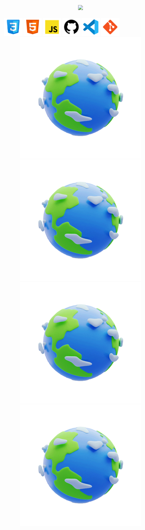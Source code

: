 
<h1 align="center"><img src="https://user-images.githubusercontent.com/1612112/213943678-c34cb1a9-94f9-4be0-86dd-8e2227fa4b8c.gif" width="200px"></h1>

<div align="left">
<code><img height="60" src="https://github.com/Mehrshad-Test/Mehrshad-Test/blob/main/icons8-css.svg"></code>
<code><img height="60" src="https://github.com/Mehrshad-Test/Mehrshad-Test/blob/main/icons8-html-5.svg"></code>
<code><img height="60" src="https://github.com/Mehrshad-Test/Mehrshad-Test/blob/main/icons8-js.svg"></code>
<code><img height="60" src="https://github.com/Mehrshad-Test/Mehrshad-Test/blob/main/icons8-github.svg"></code>
<code><img height="60" src="https://github.com/Mehrshad-Test/Mehrshad-Test/blob/main/icons8-visual-studio-code-2019.svg"></code>
<code><img height="60" src="https://github.com/Mehrshad-Test/Mehrshad-Test/blob/main/icons8-git.svg"></code>
</div>

<div align="center">
  <img src="https://github.com/Mehrshad-Test/Mehrshad-Test/blob/main/image.gif"></img>
  <img src="https://github.com/Mehrshad-Test/Mehrshad-Test/blob/main/image.gif"></img>
  <img src="https://github.com/Mehrshad-Test/Mehrshad-Test/blob/main/image.gif"></img>
  <img src="https://github.com/Mehrshad-Test/Mehrshad-Test/blob/main/image.gif"></img>
</div>


<!--
**Mehrshad-Test/Mehrshad-Test** is a ✨ _special_ ✨ repository because its `README.md` (this file) appears on your GitHub profile.

Here are some ideas to get you started:

- 🔭 I’m currently working on ...
- 🌱 I’m currently learning ...
- 👯 I’m looking to collaborate on ...
- 🤔 I’m looking for help with ...
- 💬 Ask me about ...
- 📫 How to reach me: ...
- 😄 Pronouns: ...
- ⚡ Fun fact: ...
-->
